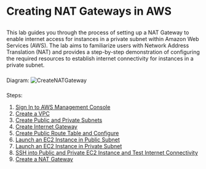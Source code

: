 # Creating NAT Gateways in AWS
##
This lab guides you through the process of setting up a NAT Gateway to enable internet access for instances in a private subnet within Amazon Web Services (AWS). The lab aims to familiarize users with Network Address Translation (NAT) and provides a step-by-step demonstration of configuring the required resources to establish internet connectivity for instances in a private subnet.
###
Diagram:
![CreateNATGateway](Images/Diagram/Create_NAT_Gateway_Diagram.png)
###
Steps:
1. [Sign In to AWS Management Console](SignIn.md)
2. [Create a VPC](Create_VPC.md)
3. [Create Public and Private Subnets](Create_Subnet.md)
4. [Create Internet Gateway](Create_IGW.md)
5. [Create Public Route Table and Configure](Create_RouteTable.md)
6. [Launch an EC2 Instance in Public Subnet](Launch_Instance_Public_Subnet.md)
7. [Launch an EC2 Instance in Private Subnet](Launch_Instance_Private_Subnet.md)
8. [SSH into Public and Private EC2 Instance and Test Internet Connectivity](SSH_Connect_EC2.md)
9. [Create a NAT Gateway](Create_NAT_Gateway.md)
